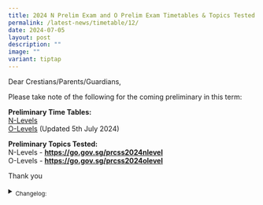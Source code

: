 ```yaml
---
title: 2024 N Prelim Exam and O Prelim Exam Timetables & Topics Tested
permalink: /latest-news/timetable/12/
date: 2024-07-05
layout: post
description: ""
image: ""
variant: tiptap
---
```

<p>Dear Crestians/Parents/Guardians,</p>
<p>Please take note of the following for the coming preliminary in this term:</p>
<p><strong>Preliminary Time Tables:</strong>
<br><a href="/files/Timetable_Announcement/2024/2024_N_Prelim_Timetable.pdf" rel="noopener noreferrer nofollow" target="_blank">N-Levels</a> 
<br><a href="/files/Timetable_Announcement/2024/2024_O_Prelim_Timetable_updated_5_July.pdf" rel="noopener noreferrer nofollow" target="_blank">O-Levels</a> (Updated
5th July 2024)</p>
<p><strong>Preliminary Topics Tested:</strong>
<br>N-Levels - <strong><a href="https://go.gov.sg/prcss2024nlevel" rel="noopener noreferrer nofollow" target="_blank">https://go.gov.sg/prcss2024nlevel</a></strong>
<br>O-Levels - <strong><a href="https://go.gov.sg/prcss2024olevel" rel="noopener noreferrer nofollow" target="_blank">https://go.gov.sg/prcss2024olevel</a></strong>
</p>
<p></p>
<p>Thank you</p>
<p></p>
<div data-type="detailGroup" class="isomer-accordion-group isomer-accordion isomer-accordion-white">
<details class="isomer-details">
<summary><sub>Changelog:</sub>
</summary>
<div data-type="detailsContent" class="isomer-details-content">
<p><sub>28 June - First Announcement</sub>
</p>
<p><sub>5 July - O- Levels Timetable updated</sub>
</p>
</div>
</details>
</div>
<p></p>